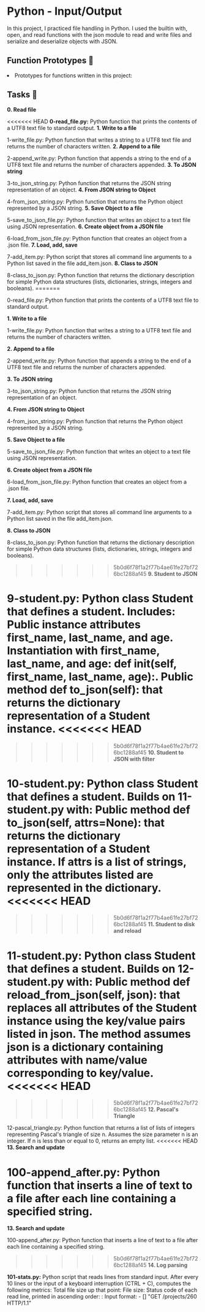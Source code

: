 <h1>Python - Input/Output</h1>
<p>In this project, I practiced file handling in Python. I used the builtin with, open, and read functions with the json module to read and write files and serialize and deserialize objects with JSON.</p>

<h2>Function Prototypes 💾</h2>
<li>Prototypes for functions written in this project:</li>

<h2>Tasks 📃</h2>
<strong>0. Read file</strong>

<<<<<<< HEAD
<strong>0-read_file.py:</strong> Python function that prints the contents of a UTF8 text file to standard output.
<strong>1. Write to a file</strong>

1-write_file.py: Python function that writes a string to a UTF8 text file and returns the number of characters written.
<strong>2. Append to a file</strong>

2-append_write.py: Python function that appends a string to the end of a UTF8 text file and returns the number of characters appended.
<strong>3. To JSON string</strong>

3-to_json_string.py: Python function that returns the JSON string representation of an object.
<strong>4. From JSON string to Object</strong>

4-from_json_string.py: Python function that returns the Python object represented by a JSON string.
<strong>5. Save Object to a file</strong>

5-save_to_json_file.py: Python function that writes an object to a text file using JSON representation.
<strong>6. Create object from a JSON file</strong>

6-load_from_json_file.py: Python function that creates an object from a .json file.
<strong>7. Load, add, save</strong>

7-add_item.py: Python script that stores all command line arguments to a Python list saved in the file add_item.json.
<strong>8. Class to JSON</strong>

<p>8-class_to_json.py: Python function that returns the dictionary description for simple Python data structures (lists, dictionaries, strings, integers and booleans).
=======</p>
0-read_file.py: Python function that prints the contents of a UTF8 text file to standard output.

<strong>1. Write to a file</strong>

1-write_file.py: Python function that writes a string to a UTF8 text file and returns the number of characters written.

<strong>2. Append to a file</strong>

2-append_write.py: Python function that appends a string to the end of a UTF8 text file and returns the number of characters appended.

<strong>3. To JSON string</strong>

3-to_json_string.py: Python function that returns the JSON string representation of an object.

<strong>4. From JSON string to Object</strong>

4-from_json_string.py: Python function that returns the Python object represented by a JSON string.

<strong>5. Save Object to a file</strong>

5-save_to_json_file.py: Python function that writes an object to a text file using JSON representation.

<strong>6. Create object from a JSON file</strong>

6-load_from_json_file.py: Python function that creates an object from a .json file.

<strong>7. Load, add, save</strong>

7-add_item.py: Python script that stores all command line arguments to a Python list saved in the file add_item.json.

<strong>8. Class to JSON</strong>

8-class_to_json.py: Python function that returns the dictionary description for simple Python data structures (lists, dictionaries, strings, integers and booleans).

>>>>>>> 5b0d6f78f1a2f77b4ae61fe27bf726bc1288af45
<strong>9. Student to JSON</strong>

9-student.py: Python class Student that defines a student. Includes:
Public instance attributes first_name, last_name, and age.
Instantiation with first_name, last_name, and age: def __init__(self, first_name, last_name, age):.
Public method def to_json(self): that returns the dictionary representation of a Student instance.
<<<<<<< HEAD
=======

>>>>>>> 5b0d6f78f1a2f77b4ae61fe27bf726bc1288af45
<strong>10. Student to JSON with filter</strong>

10-student.py: Python class Student that defines a student. Builds on 11-student.py with:
Public method def to_json(self, attrs=None): that returns the dictionary representation of a Student instance.
If attrs is a list of strings, only the attributes listed are represented in the dictionary.
<<<<<<< HEAD
=======

>>>>>>> 5b0d6f78f1a2f77b4ae61fe27bf726bc1288af45
<strong>11. Student to disk and reload</strong>

11-student.py: Python class Student that defines a student. Builds on 12-student.py with:
Public method def reload_from_json(self, json): that replaces all attributes of the Student instance using the key/value pairs listed in json.
The method assumes json is a dictionary containing attributes with name/value corresponding to key/value.
<<<<<<< HEAD
=======

>>>>>>> 5b0d6f78f1a2f77b4ae61fe27bf726bc1288af45
<strong>12. Pascal's Triangle</strong>

12-pascal_triangle.py: Python function that returns a list of lists of integers representing Pascal's triangle of size n.
Assumes the size parameter n is an integer.
If n is less than or equal to 0, returns an empty list.
<<<<<<< HEAD
<strong>13. Search and update</strong>

100-append_after.py: Python function that inserts a line of text to a file after each line containing a specified string.
=======

<strong>13. Search and update</strong>

100-append_after.py: Python function that inserts a line of text to a file after each line containing a specified string.

>>>>>>> 5b0d6f78f1a2f77b4ae61fe27bf726bc1288af45
<strong>14. Log parsing</strong>

<strong>101-stats.py:</strong> Python script that reads lines from standard input. After every 10 lines or the input of a keyboard interruption (CTRL + C), computes the following metrics:
Total file size up that point: File size: <total size>
Status code of each read line, printed in ascending order: <status code>: <number>
Input format: <IP Address> - [<date>] "GET /projects/260 HTTP/1.1" <status code> <file size>
